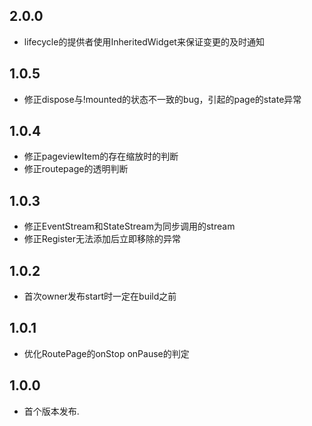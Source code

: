 ## 2.0.0

* lifecycle的提供者使用InheritedWidget来保证变更的及时通知

## 1.0.5

* 修正dispose与!mounted的状态不一致的bug，引起的page的state异常

## 1.0.4

* 修正pageviewItem的存在缩放时的判断
* 修正routepage的透明判断

## 1.0.3

* 修正EventStream和StateStream为同步调用的stream
* 修正Register无法添加后立即移除的异常

## 1.0.2

* 首次owner发布start时一定在build之前

## 1.0.1

* 优化RoutePage的onStop onPause的判定

## 1.0.0

* 首个版本发布.
